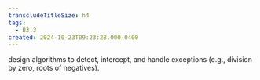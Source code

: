 ```yaml
---
transcludeTitleSize: h4
tags:
  - B3.3
created: 2024-10-23T09:23:28.000-0400
---
```

design algorithms to detect, intercept, and handle exceptions (e.g., division by zero, roots of negatives).